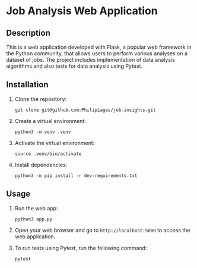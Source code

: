 # Job Analysis Web Application

## Description

This is a web application developed with Flask, a popular web framework in the Python community, that allows users to perform various analyses on a dataset of jobs. The project includes implementation of data analysis algorithms and also tests for data analysis using Pytest.

## Installation

1.  Clone the repository:

    `git clone git@github.com:PhilipLages/job-insights.git`

2.  Create a virtual environment:

    `python3 -m venv .venv`

3.  Activate the virtual environment:

    `source .venv/bin/activate`

4.  Install dependencies:

    `python3 -m pip install -r dev-requirements.txt`

## Usage

1.  Run the web app:

    `python3 app.py`

2.  Open your web browser and go to `http://localhost:5000` to access the web application.
    
3.  To run tests using Pytest, run the following command:

    `pytest`
